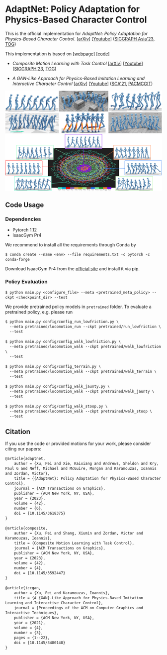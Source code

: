 # AdaptNet: Policy Adaptation for Physics-Based Character Control

This is the official implementation for _*AdaptNet: Policy Adaptation for Physics-Based Character Control*_. 
[[arXiv](http://arxiv.org/abs/2310.00239)]
[[Youtube](https://youtu.be/WxmJSCNFb28)]
([SIGGRAPH Asia'23](https://asia.siggraph.org/2023/presentation/?id=papers_543&sess=sess120), [TOG](https://dl.acm.org/doi/10.1145/3618375))

This implementation is based on 
[[webpage](https://pei-xu.github.io/CompositeMotion)]
[[code](https://github.com/xupei0610/CompositeMotion)]

- _*Composite Motion Learning with Task Control*_
[[arXiv](https://arxiv.org/abs/2305.03286)]
[[Youtube](https://youtu.be/mcRAxwoTh3E)]
([SIGGRAPH'23](https://s2023.siggraph.org/presentation/?id=papers_763&sess=sess118), [TOG](https://dl.acm.org/doi/abs/10.1145/3592447))

- _*A GAN-Like Approach for Physics-Based Imitation Learning and Interactive Character Control*_
[[arXiv](https://arxiv.org/abs/2105.10066)]
[[Youtube](https://www.youtube.com/watch?v=VHMyvDD3B_o)]
([SCA'21](https://www.youtube.com/watch?v=vPzpCarkm74), [PACMCGIT](https://dl.acm.org/doi/abs/10.1145/3480148))


![](doc/teaser_gallery.png)
![](doc/teaser_latent.png)

## Code Usage

### Dependencies
- Pytorch 1.12
- IsaacGym Pr4

We recommend to install all the requirements through Conda by

    $ conda create --name <env> --file requirements.txt -c pytorch -c conda-forge

Download IsaacGym Pr4 from the [official site](https://developer.nvidia.com/isaac-gym) and install it via pip.


### Policy Evaluation

    $ python main.py <configure_file> --meta <pretrained_meta_policy> --ckpt <checkpoint_dir> --test

We provide pretrained policy models in `pretrained` folder. To evaluate a pretrained policy, e.g. please run

    $ python main.py config/config_run_lowfriction.py \
      --meta pretrained/locomotion_run --ckpt pretrained/run_lowfriction \
      --test

    $ python main.py config/config_walk_lowfriction.py \
      --meta pretrained/locomotion_walk --ckpt pretrained/walk_lowfriction \
      --test

    $ python main.py config/config_terrain.py \
      --meta pretrained/locomotion_walk --ckpt pretrained/walk_terrain \
      --test

    $ python main.py config/config_walk_jaunty.py \
      --meta pretrained/locomotion_walk --ckpt pretrained/walk_jaunty \
      --test

    $ python main.py config/config_walk_stoop.py \
      --meta pretrained/locomotion_walk --ckpt pretrained/walk_stoop \
      --test
    
## Citation

If you use the code or provided motions for your work, please consider citing our papers:

    @article{adaptnet,
        author = {Xu, Pei and Xie, Kaixiang and Andrews, Sheldon and Kry, Paul G and Neff, Michael and McGuire, Morgan and Karamouzas, Ioannis and Zordan, Victor},
        title = {{AdaptNet}: Policy Adaptation for Physics-Based Character Control},
        journal = {ACM Transactions on Graphics},
        publisher = {ACM New York, NY, USA},
        year = {2023},
        volume = {42},
        number = {6},
        doi = {10.1145/3618375}
    }

    @article{composite,
        author = {Xu, Pei and Shang, Xiumin and Zordan, Victor and Karamouzas, Ioannis},
        title = {Composite Motion Learning with Task Control},
        journal = {ACM Transactions on Graphics},
        publisher = {ACM New York, NY, USA},
        year = {2023},
        volume = {42},
        number = {4},
        doi = {10.1145/3592447}
    }

    @article{iccgan,
        author = {Xu, Pei and Karamouzas, Ioannis},
        title = {A {GAN}-Like Approach for Physics-Based Imitation Learning and Interactive Character Control},
        journal = {Proceedings of the ACM on Computer Graphics and Interactive Techniques},
        publisher = {ACM New York, NY, USA},
        year = {2021},
        volume = {4},
        number = {3},
        pages = {1--22},
        doi = {10.1145/3480148}
    }
    
